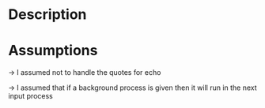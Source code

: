# Description

# Assumptions
-> I assumed not to handle the quotes for echo

-> I assumed that if a background process is given then it will run in the next input process
